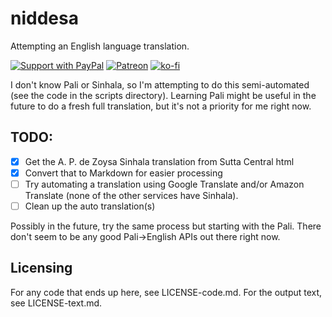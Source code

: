 # niddesa

Attempting an English language translation.

[![Support with PayPal](https://img.shields.io/badge/paypal-donate-yellow.png)](https://paypal.me/zacanger) [![Patreon](https://img.shields.io/badge/patreon-donate-yellow.svg)](https://www.patreon.com/zacanger) [![ko-fi](https://img.shields.io/badge/donate-KoFi-yellow.svg)](https://ko-fi.com/U7U2110VB)

I don't know Pali or Sinhala, so I'm attempting to do this semi-automated (see
the code in the scripts directory). Learning Pali might be useful in the future
to do a fresh full translation, but it's not a priority for me right now.

## TODO:

* [x] Get the A. P. de Zoysa Sinhala translation from Sutta Central html
* [x] Convert that to Markdown for easier processing
* [ ] Try automating a translation using Google Translate and/or Amazon Translate (none of the other services have Sinhala).
* [ ] Clean up the auto translation(s)

Possibly in the future, try the same process but starting with the Pali. There
don't seem to be any good Pali->English APIs out there right now.

## Licensing

For any code that ends up here, see LICENSE-code.md. For the output text, see
LICENSE-text.md.
